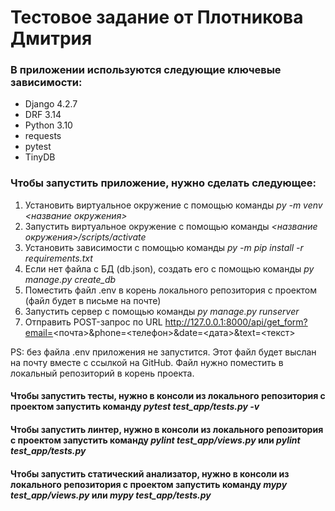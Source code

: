 # Тестовое задание от Плотникова Дмитрия

### В приложении используются следующие ключевые зависимости:
- Django 4.2.7
- DRF 3.14
- Python 3.10
- requests
- pytest
- TinyDB

### Чтобы запустить приложение, нужно сделать следующее:
1. Установить виртуальное окружение с помощью команды *py -m venv <название окружения>*
2. Запустить виртуальное окружение с помощью команды *<название окружения>/scripts/activate*
3. Установить зависимости с помощью команды *py -m pip install -r requirements.txt*
4. Если нет файла с БД (db.json), создать его с помощью команды *py manage.py create_db*
5. Поместить файл .env в корень локального репозитория с проектом (файл будет в письме на почте)
6. Запустить сервер с помощью команды *py manage.py runserver*
7. Отправить POST-запрос по URL http://127.0.0.1:8000/api/get_form?email=<почта>&phone=<телефон>&date=<дата>&text=<текст>

PS: без файла .env приложения не запустится. Этот файл будет выслан на почту вместе с ссылкой на GitHub. Файл нужно поместить в локальный репозиторий в корень проекта.

#### Чтобы запустить тесты, нужно в консоли из локального репозитория с проектом запустить команду *pytest test_app/tests.py -v*

#### Чтобы запустить линтер, нужно в консоли из локального репозитория с проектом запустить команду *pylint test_app/views.py* или *pylint test_app/tests.py*

#### Чтобы запустить статический анализатор, нужно в консоли из локального репозитория с проектом запустить команду *mypy test_app/views.py* или *mypy test_app/tests.py*